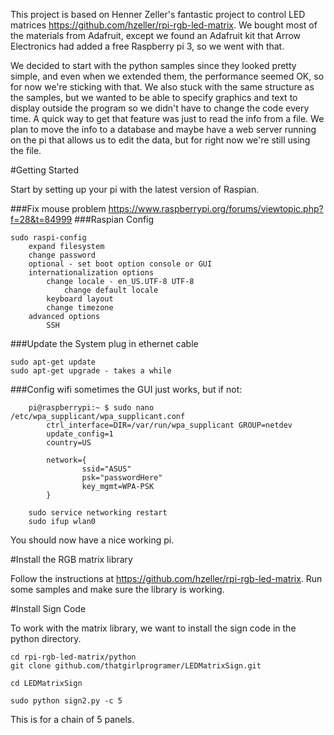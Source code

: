 This project is based on Henner Zeller's fantastic project to control LED matrices https://github.com/hzeller/rpi-rgb-led-matrix.  We bought most of the materials from Adafruit, except we found an Adafruit kit that Arrow Electronics had added a free Raspberry pi 3, so we went with that.

We decided to start with the python samples since they looked pretty simple, and even when we extended them, the performance seemed OK, so for now we're sticking with that.  We also stuck with the same structure as the samples, but we wanted to be able to specify graphics and text to display outside the program so we didn't have to change the code every time.  A quick way to get that feature was just to read the info from a file.  We plan to move the info to a database and maybe have a web server running on the pi that allows us to edit the data, but for right now we're still using the file.

#Getting Started

Start by setting up your pi with the latest version of Raspian.

###Fix mouse problem
	https://www.raspberrypi.org/forums/viewtopic.php?f=28&t=84999
###Raspian Config
```
sudo raspi-config
	expand filesystem
	change password
	optional - set boot option console or GUI
	internationalization options
		change locale - en_US.UTF-8 UTF-8
			change default locale
		keyboard layout
		change timezone
	advanced options
		SSH
```
###Update the System
plug in ethernet cable
```
sudo apt-get update
sudo apt-get upgrade - takes a while
```
###Config wifi
	sometimes the GUI just works, but if not:
```
	pi@raspberrypi:~ $ sudo nano /etc/wpa_supplicant/wpa_supplicant.conf 
		ctrl_interface=DIR=/var/run/wpa_supplicant GROUP=netdev
		update_config=1
		country=US

		network={
				ssid="ASUS"
				psk="passwordHere"
				key_mgmt=WPA-PSK
		}

	sudo service networking restart
	sudo ifup wlan0
```
You should now have a nice working pi.

#Install the RGB matrix library

Follow the instructions at https://github.com/hzeller/rpi-rgb-led-matrix.
Run some samples and make sure the library is working.

#Install Sign Code

To work with the matrix library, we want to install the sign code in the python directory.  

	cd rpi-rgb-led-matrix/python
	git clone github.com/thatgirlprogramer/LEDMatrixSign.git

	cd LEDMatrixSign

	sudo python sign2.py -c 5

This is for a chain of 5 panels.


